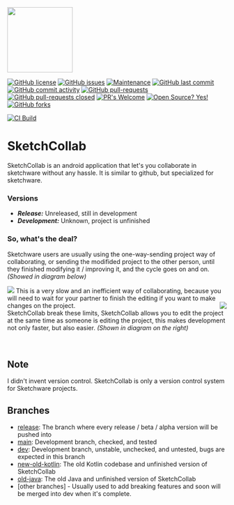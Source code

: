 <img src="https://github.com/Iyxan23/sk-collab/blob/main/artworks/sk-collab-icon-v2.png" width="150" height="150"/>

[![GitHub license](https://img.shields.io/github/license/Iyxan23/sk-collab.svg)](https://github.com/Iyxan23/sk-collab/blob/master/LICENSE)
[![GitHub issues](https://img.shields.io/github/issues/Iyxan23/sk-collab.svg)](https://GitHub.com/Iyxan23/sk-collab/issues/)
[![Maintenance](https://img.shields.io/badge/Maintained%3F-yes-green.svg)](https://GitHub.com/Iyxan23/sk-collab/graphs/commit-activity)
[![GitHub last commit](https://img.shields.io/github/last-commit/Iyxan23/sk-collab.svg?style=flat)]()
[![GitHub commit activity](https://img.shields.io/github/commit-activity/w/Iyxan23/sk-collab?style=flat)]()
[![GitHub pull-requests](https://img.shields.io/github/issues-pr/Iyxan23/sk-collab.svg)](https://GitHub.com/Iyxan23/sk-collab/pull/)
[![GitHub pull-requests closed](https://img.shields.io/github/issues-pr-closed/Iyxan23/sk-collab.svg)](https://GitHub.com/Iyxan23/sk-collab/pull/)
[![PR's Welcome](https://img.shields.io/badge/PRs-welcome-brightgreen.svg?style=flat)](http://makeapullrequest.com)
[![Open Source? Yes!](https://badgen.net/badge/Open%20Source%20%3F/Yes%21/blue?icon=github)](https://github.com/Iyxan23/sk-collab)
[![GitHub forks](https://img.shields.io/github/forks/Iyxan23/sk-collab.svg?style=social&label=Fork&maxAge=2592000)](https://GitHub.com/Iyxan23/sk-collab/network/)

[![CI Build](https://github.com/Iyxan23/sk-collab/workflows/Java%20CI%20with%20Gradle/badge.svg)](.)

# SketchCollab
SketchCollab is an android application that let's you collaborate in sketchware without any hassle. It is similar to github, but specialized for sketchware.

### Versions
* ***Release:*** Unreleased, still in development
* ***Development:*** Unknown, project is unfinished

### So, what's the deal?
Sketchware users are usually using the one-way-sending project way of collaborating, or sending the modifided project to the other person, until they finished modifying it / improving it, and the cycle goes on and on. *(Showed in diagram below)*

<img src="https://github.com/Iyxan23/sk-collab/blob/main/artworks/diagram-inefficient.png"/>
This is a very slow and an inefficient way of collaborating, because you will need to wait for your partner to finish the editing if you want to make changes on the project.

<img align="right" src="https://github.com/Iyxan23/sk-collab/blob/main/artworks/diagram-sketchcollab.png"/>
<br/>
SketchCollab break these limits, SketchCollab allows you to edit the project at the same time as someone is editing the project, this makes development not only faster, but also easier. <i>(Shown in diagram on the right)</i>

<br/>
<br/>
<br/>

## Note
I didn't invent version control. SketchCollab is only a version control system for Sketchware projects.

## Branches
 - [release](https://github.com/Iyxan23/sk-collab/tree/release): The branch where every release / beta / alpha version will be pushed into
 - [main](https://github.com/Iyxan23/sk-collab/tree/main): Development branch, checked, and tested
 - [dev](https://github.com/Iyxan23/sk-collab/tree/dev): Development branch, unstable, unchecked, and untested, bugs are expected in this branch
 - [new-old-kotlin](https://github.com/Iyxan23/sk-collab/tree/new-old-kotlin): The old Kotlin codebase and unfinished version of SketchCollab
 - [old-java](https://github.com/Iyxan23/sk-collab/tree/old-java): The old Java and unfinished version of SketchCollab
 - [other branches] - Usually used to add breaking features and soon will be merged into dev when it's complete.
